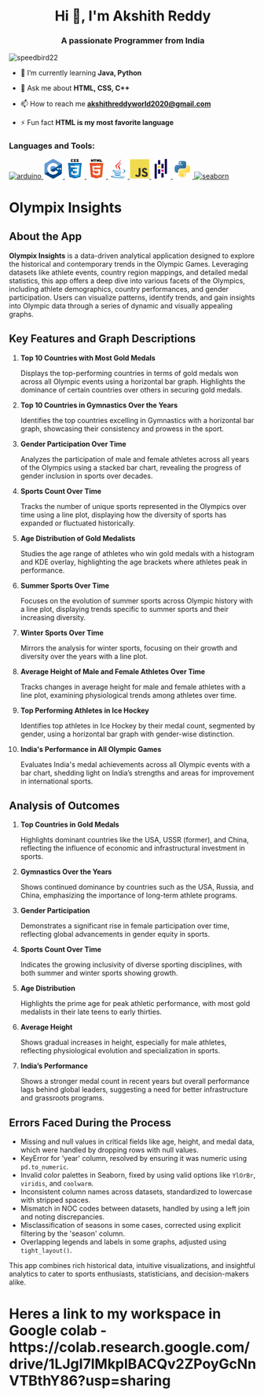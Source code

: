 <h1 align="center">Hi 👋, I'm Akshith Reddy</h1>
<h3 align="center">A passionate Programmer from India</h3>

<p align="left"> <img src="https://komarev.com/ghpvc/?username=speedbird22&label=Profile%20views&color=0e75b6&style=flat" alt="speedbird22" /> </p>

- 🌱 I’m currently learning **Java, Python**

- 💬 Ask me about **HTML, CSS, C++**

- 📫 How to reach me **akshithreddyworld2020@gmail.com**

- ⚡ Fun fact **HTML is my most favorite language**


<p align="left">
</p>

<h3 align="left">Languages and Tools:</h3>
<p align="left"> <a href="https://www.arduino.cc/" target="_blank" rel="noreferrer"> <img src="https://cdn.worldvectorlogo.com/logos/arduino-1.svg" alt="arduino" width="40" height="40"/> </a> <a href="https://www.w3schools.com/cpp/" target="_blank" rel="noreferrer"> <img src="https://raw.githubusercontent.com/devicons/devicon/master/icons/cplusplus/cplusplus-original.svg" alt="cplusplus" width="40" height="40"/> </a> <a href="https://www.w3schools.com/css/" target="_blank" rel="noreferrer"> <img src="https://raw.githubusercontent.com/devicons/devicon/master/icons/css3/css3-original-wordmark.svg" alt="css3" width="40" height="40"/> </a> <a href="https://www.w3.org/html/" target="_blank" rel="noreferrer"> <img src="https://raw.githubusercontent.com/devicons/devicon/master/icons/html5/html5-original-wordmark.svg" alt="html5" width="40" height="40"/> </a> <a href="https://www.java.com" target="_blank" rel="noreferrer"> <img src="https://raw.githubusercontent.com/devicons/devicon/master/icons/java/java-original.svg" alt="java" width="40" height="40"/> </a> <a href="https://developer.mozilla.org/en-US/docs/Web/JavaScript" target="_blank" rel="noreferrer"> <img src="https://raw.githubusercontent.com/devicons/devicon/master/icons/javascript/javascript-original.svg" alt="javascript" width="40" height="40"/> </a> <a href="https://pandas.pydata.org/" target="_blank" rel="noreferrer"> <img src="https://raw.githubusercontent.com/devicons/devicon/2ae2a900d2f041da66e950e4d48052658d850630/icons/pandas/pandas-original.svg" alt="pandas" width="40" height="40"/> </a> <a href="https://www.python.org" target="_blank" rel="noreferrer"> <img src="https://raw.githubusercontent.com/devicons/devicon/master/icons/python/python-original.svg" alt="python" width="40" height="40"/> </a> <a href="https://seaborn.pydata.org/" target="_blank" rel="noreferrer"> <img src="https://seaborn.pydata.org/_images/logo-mark-lightbg.svg" alt="seaborn" width="40" height="40"/> </a> </p>

 <h1>Olympix Insights</h1>

<h2>About the App</h2>
    <p><strong>Olympix Insights</strong> is a data-driven analytical application designed to explore the historical and contemporary trends in the Olympic Games. Leveraging datasets like athlete events, country region mappings, and detailed medal statistics, this app offers a deep dive into various facets of the Olympics, including athlete demographics, country performances, and gender participation. Users can visualize patterns, identify trends, and gain insights into Olympic data through a series of dynamic and visually appealing graphs.</p>

<h2>Key Features and Graph Descriptions</h2>
    <ol>
        <li><strong>Top 10 Countries with Most Gold Medals</strong>
            <p>Displays the top-performing countries in terms of gold medals won across all Olympic events using a horizontal bar graph. Highlights the dominance of certain countries over others in securing gold medals.</p>
        </li>
        <li><strong>Top 10 Countries in Gymnastics Over the Years</strong>
            <p>Identifies the top countries excelling in Gymnastics with a horizontal bar graph, showcasing their consistency and prowess in the sport.</p>
        </li>
        <li><strong>Gender Participation Over Time</strong>
            <p>Analyzes the participation of male and female athletes across all years of the Olympics using a stacked bar chart, revealing the progress of gender inclusion in sports over decades.</p>
        </li>
        <li><strong>Sports Count Over Time</strong>
            <p>Tracks the number of unique sports represented in the Olympics over time using a line plot, displaying how the diversity of sports has expanded or fluctuated historically.</p>
        </li>
        <li><strong>Age Distribution of Gold Medalists</strong>
            <p>Studies the age range of athletes who win gold medals with a histogram and KDE overlay, highlighting the age brackets where athletes peak in performance.</p>
        </li>
        <li><strong>Summer Sports Over Time</strong>
            <p>Focuses on the evolution of summer sports across Olympic history with a line plot, displaying trends specific to summer sports and their increasing diversity.</p>
        </li>
        <li><strong>Winter Sports Over Time</strong>
            <p>Mirrors the analysis for winter sports, focusing on their growth and diversity over the years with a line plot.</p>
        </li>
        <li><strong>Average Height of Male and Female Athletes Over Time</strong>
            <p>Tracks changes in average height for male and female athletes with a line plot, examining physiological trends among athletes over time.</p>
        </li>
        <li><strong>Top Performing Athletes in Ice Hockey</strong>
            <p>Identifies top athletes in Ice Hockey by their medal count, segmented by gender, using a horizontal bar graph with gender-wise distinction.</p>
        </li>
        <li><strong>India's Performance in All Olympic Games</strong>
            <p>Evaluates India's medal achievements across all Olympic events with a bar chart, shedding light on India’s strengths and areas for improvement in international sports.</p>
        </li>
    </ol>

 <h2>Analysis of Outcomes</h2>
    <ol>
        <li><strong>Top Countries in Gold Medals</strong>
            <p>Highlights dominant countries like the USA, USSR (former), and China, reflecting the influence of economic and infrastructural investment in sports.</p>
        </li>
        <li><strong>Gymnastics Over the Years</strong>
            <p>Shows continued dominance by countries such as the USA, Russia, and China, emphasizing the importance of long-term athlete programs.</p>
        </li>
        <li><strong>Gender Participation</strong>
            <p>Demonstrates a significant rise in female participation over time, reflecting global advancements in gender equity in sports.</p>
        </li>
        <li><strong>Sports Count Over Time</strong>
            <p>Indicates the growing inclusivity of diverse sporting disciplines, with both summer and winter sports showing growth.</p>
        </li>
        <li><strong>Age Distribution</strong>
            <p>Highlights the prime age for peak athletic performance, with most gold medalists in their late teens to early thirties.</p>
        </li>
        <li><strong>Average Height</strong>
            <p>Shows gradual increases in height, especially for male athletes, reflecting physiological evolution and specialization in sports.</p>
        </li>
        <li><strong>India’s Performance</strong>
            <p>Shows a stronger medal count in recent years but overall performance lags behind global leaders, suggesting a need for better infrastructure and grassroots programs.</p>
        </li>
    </ol>

  <h2>Errors Faced During the Process</h2>
    <ul>
        <li>Missing and null values in critical fields like age, height, and medal data, which were handled by dropping rows with null values.</li>
        <li>KeyError for 'year' column, resolved by ensuring it was numeric using <code>pd.to_numeric</code>.</li>
        <li>Invalid color palettes in Seaborn, fixed by using valid options like <code>YlOrBr</code>, <code>viridis</code>, and <code>coolwarm</code>.</li>
        <li>Inconsistent column names across datasets, standardized to lowercase with stripped spaces.</li>
        <li>Mismatch in NOC codes between datasets, handled by using a left join and noting discrepancies.</li>
        <li>Misclassification of seasons in some cases, corrected using explicit filtering by the 'season' column.</li>
        <li>Overlapping legends and labels in some graphs, adjusted using <code>tight_layout()</code>.</li>
    </ul>

  <p>This app combines rich historical data, intuitive visualizations, and insightful analytics to cater to sports enthusiasts, statisticians, and decision-makers alike.</p>
<h1> Heres a link to my workspace in Google colab - https://colab.research.google.com/drive/1LJgI7lMkplBACQv2ZPoyGcNnVTBthY86?usp=sharing </h1>
